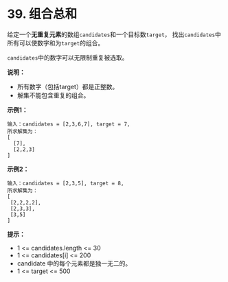 # 39. 组合总和

给定一个**无重复元素**的数组`candidates`和一个目标数`target`，
找出`candidates`中所有可以使数字和为`target`的组合。

`candidates`中的数字可以无限制重复被选取。

**说明：**

* 所有数字（包括target）都是正整数。
* 解集不能包含重复的组合。

**示例1：**

```
输入：candidates = [2,3,6,7], target = 7,
所求解集为：
[
  [7],
  [2,2,3]
]
```

**示例2：**

```
输入：candidates = [2,3,5], target = 8,
所求解集为：
[
 [2,2,2,2],
 [2,3,3],
 [3,5]
]
```

**提示：**

* 1 <= candidates.length <= 30
* 1 <= candidates[i] <= 200
* candidate 中的每个元素都是独一无二的。
* 1 <= target <= 500
